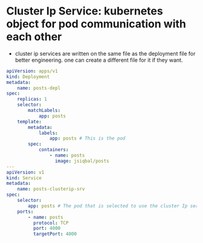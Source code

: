 # Cluster Ip Service: kubernetes object for pod communication with each other

-   cluster ip services are written on the same file as the deployment file for better engineering. one can create a different file for it if they want.

```yaml
apiVersion: apps/v1
kind: Deployment
metadata:
    name: posts-depl
spec:
    replicas: 1
    selector:
        matchLabels:
            app: posts
    template:
        metadata:
            labels:
                app: posts # This is the pod
        spec:
            containers:
                - name: posts
                  image: jsiqbal/posts
---
apiVersion: v1
kind: Service
metadata:
    name: posts-clusterip-srv
spec:
    selector:
        app: posts # The pod that is selected to use the cluster Ip service
    ports:
        - name: posts
          protocol: TCP
          port: 4000
          targetPort: 4000
```
